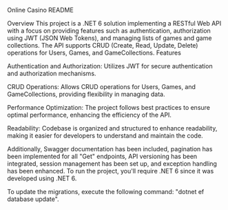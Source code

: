 Online Casino README

Overview
This project is a .NET 6 solution implementing a RESTful Web API with a focus on providing
features such as authentication, authorization using JWT (JSON Web Tokens), and
managing lists of games and game collections. The API supports CRUD (Create, Read,
Update, Delete) operations for Users, Games, and GameCollections.
Features

Authentication and Authorization: Utilizes JWT for secure authentication and authorization
mechanisms.

CRUD Operations: Allows CRUD operations for Users, Games, and GameCollections,
providing flexibility in managing data.

Performance Optimization: The project follows best practices to ensure optimal
performance, enhancing the efficiency of the API.

Readability: Codebase is organized and structured to enhance readability, making it easier
for developers to understand and maintain the code.

Additionally, Swagger documentation has been included, pagination has been implemented
for all &quot;Get&quot; endpoints, API versioning has been integrated, session management has been
set up, and exception handling has been enhanced. To run the project, you&#39;ll require .NET 6
since it was developed using .NET 6.

To update the migrations, execute the following command: &quot;dotnet ef database update&quot;.

